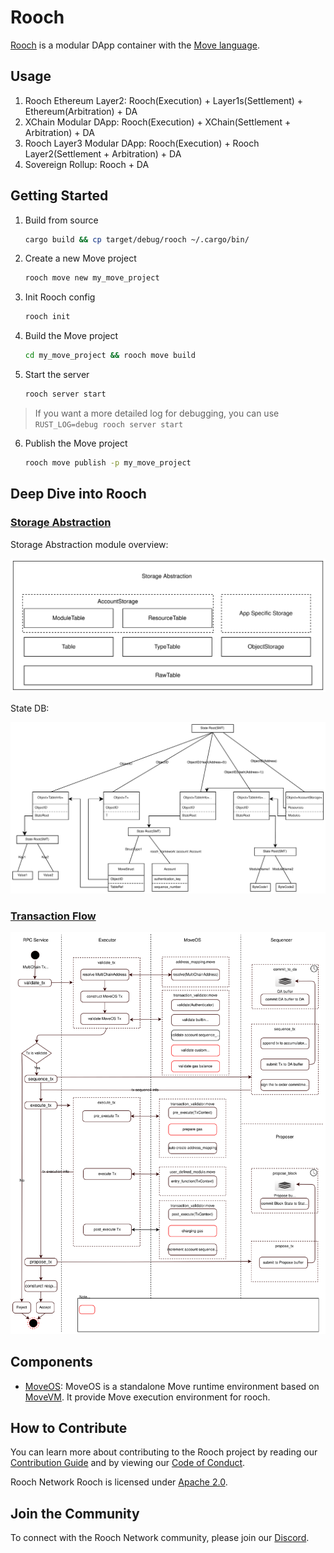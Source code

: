 # Rooch

[Rooch](https://rooch.network) is a modular DApp container with the [Move language](https://github.com/move-language/move).

## Usage

1. Rooch Ethereum Layer2: Rooch(Execution) + Layer1s(Settlement) + Ethereum(Arbitration) + DA
2. XChain Modular DApp: Rooch(Execution) + XChain(Settlement + Arbitration) + DA
3. Rooch Layer3 Modular DApp: Rooch(Execution) + Rooch Layer2(Settlement + Arbitration) + DA
4. Sovereign Rollup: Rooch + DA

## Getting Started

1. Build from source
    ```bash
    cargo build && cp target/debug/rooch ~/.cargo/bin/
    ```
2. Create a new Move project
    ```bash
    rooch move new my_move_project
    ```
3. Init Rooch config
    ```bash
    rooch init
    ```
4. Build the Move project
    ```bash
    cd my_move_project && rooch move build
    ```
5. Start the server
    ```bash
    rooch server start
    ```
> If you want a more detailed log for debugging, you can use `RUST_LOG=debug rooch server start`
6. Publish the Move project
    ```bash
    rooch move publish -p my_move_project
    ```

## Deep Dive into Rooch

### [Storage Abstraction](./docs/design/storage_abstraction.md)

Storage Abstraction module overview:

![Storage Abstraction](./docs/static/design/rooch-design-storage-abstraction.svg)

State DB:

![State DB](./docs/static/design/rooch-design-statedb.svg)

### [Transaction Flow](./docs/design/transaction_flow.md)

![Rooch Transaction Flow](./docs/static/design/rooch-design-transaction-flow-functional-perspective.svg)

## Components

* [MoveOS](./moveos): MoveOS is a standalone Move runtime environment based on [MoveVM](https://github.com/move-language/move). It provide Move execution environment for rooch.

## How to Contribute

You can learn more about contributing to the Rooch project by reading our [Contribution Guide](./CONTRIBUTING.md) and by viewing our [Code of Conduct](./CODE_OF_CONDUCT.md).

Rooch Network Rooch is licensed under [Apache 2.0](./LICENSE).

## Join the Community

To connect with the Rooch Network community, please join our [Discord](https://discord.gg/rooch).
